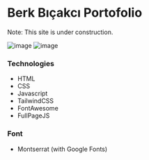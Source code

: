 # Berk Bıçakcı Portofolio
Note: This site is under construction.

![image](https://github.com/bicakciberk/bicakciberk-Portofolio/assets/120296952/5528453d-2b13-404e-9e96-8058f9c6685a)
![image](https://github.com/bicakciberk/bicakciberk-Portofolio/assets/120296952/2cdb0ea1-27ae-4dd4-b6c0-7d63d432a826)

### Technologies
- HTML
- CSS
- Javascript
- TailwindCSS
- FontAwesome
- FullPageJS

### Font
- Montserrat (with Google Fonts)
